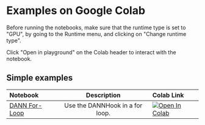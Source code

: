 # Examples on Google Colab

Before running the notebooks, make sure that the runtime type is set to "GPU", by going to the Runtime menu, and clicking on "Change runtime type".

Click "Open in playground" on the Colab header to interact with the notebook.


## Simple examples

|Notebook|Description|Colab Link|
|:---|:---:|:---|
[DANN For-Loop](https://github.com/KevinMusgrave/pytorch-adapt/blob/master/examples/notebooks/DANNForLoop.ipynb) | Use the DANNHook in a for loop. |[![Open In Colab](https://colab.research.google.com/assets/colab-badge.svg)](https://colab.research.google.com/github/KevinMusgrave/pytorch-adapt/blob/master/examples/notebooks/DANNForLoop.ipynb)